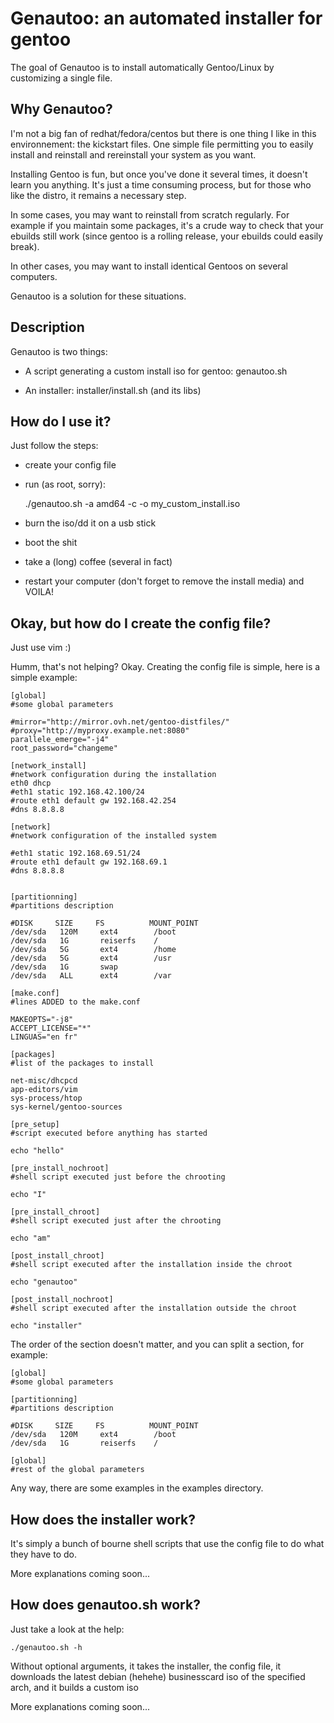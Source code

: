 # Genautoo: an automated installer for gentoo

The goal of Genautoo is to install automatically Gentoo/Linux by customizing a single file.

## Why Genautoo?

I'm not a big fan of redhat/fedora/centos but there is one thing I like in this environnement: the kickstart files.
One simple file permitting you to easily install and reinstall and rereinstall your system as you want.

Installing Gentoo is fun, but once you've done it several times, it doesn't learn you anything.
It's just a time consuming process, but for those who like the distro, it remains a necessary step. 

In some cases, you may want to reinstall from scratch regularly. For example if you maintain some packages,
it's a crude way to check that your ebuilds still work (since gentoo is a rolling release, your ebuilds could easily break).

In other cases, you may want to install identical Gentoos on several computers.

Genautoo is a solution for these situations.

## Description

Genautoo is two things:

- A script generating a custom install iso for gentoo: genautoo.sh

- An installer: installer/install.sh (and its libs)

## How do I use it?

Just follow the steps:

- create your config file 
    
- run (as root, sorry):

    ./genautoo.sh -a amd64 -c <path to your config file> -o my_custom_install.iso

- burn the iso/dd it on a usb stick

- boot the shit

- take a (long) coffee (several in fact)

- restart your computer (don't forget to remove the install media) and VOILA!

## Okay, but how do I create the config file?

Just use vim :) 

Humm, that's not helping? Okay. Creating the config file is simple, here is a simple example:

    [global]
    #some global parameters

    #mirror="http://mirror.ovh.net/gentoo-distfiles/"
    #proxy="http://myproxy.example.net:8080"
    parallele_emerge="-j4"
    root_password="changeme"

    [network_install]
    #network configuration during the installation
    eth0 dhcp
    #eth1 static 192.168.42.100/24
    #route eth1 default gw 192.168.42.254
    #dns 8.8.8.8

    [network]
    #network configuration of the installed system

    #eth1 static 192.168.69.51/24
    #route eth1 default gw 192.168.69.1
    #dns 8.8.8.8


    [partitionning]
    #partitions description

    #DISK     SIZE     FS          MOUNT_POINT
    /dev/sda   120M     ext4        /boot
    /dev/sda   1G       reiserfs    /
    /dev/sda   5G       ext4        /home
    /dev/sda   5G       ext4        /usr
    /dev/sda   1G       swap
    /dev/sda   ALL      ext4        /var

    [make.conf]
    #lines ADDED to the make.conf

    MAKEOPTS="-j8"
    ACCEPT_LICENSE="*"
    LINGUAS="en fr"

    [packages]
    #list of the packages to install

    net-misc/dhcpcd
    app-editors/vim
    sys-process/htop
    sys-kernel/gentoo-sources

    [pre_setup]
    #script executed before anything has started

    echo "hello"

    [pre_install_nochroot]
    #shell script executed just before the chrooting

    echo "I"

    [pre_install_chroot]
    #shell script executed just after the chrooting

    echo "am"

    [post_install_chroot]
    #shell script executed after the installation inside the chroot

    echo "genautoo"

    [post_install_nochroot]
    #shell script executed after the installation outside the chroot

    echo "installer"

The order of the section doesn't matter, and you can split a section, for example:

    [global]
    #some global parameters

    [partitionning]
    #partitions description

    #DISK     SIZE     FS          MOUNT_POINT
    /dev/sda   120M     ext4        /boot
    /dev/sda   1G       reiserfs    /

    [global]
    #rest of the global parameters

Any way, there are some examples in the examples directory.

## How does the installer work?

It's simply a bunch of bourne shell scripts that use the config file to do what they have to do.

More explanations coming soon...

## How does genautoo.sh work?

Just take a look at the help:

    ./genautoo.sh -h

Without optional arguments, it takes the installer, the config file, it downloads the latest debian (hehehe) businesscard iso of the specified arch, and it builds a custom iso

More explanations coming soon...

